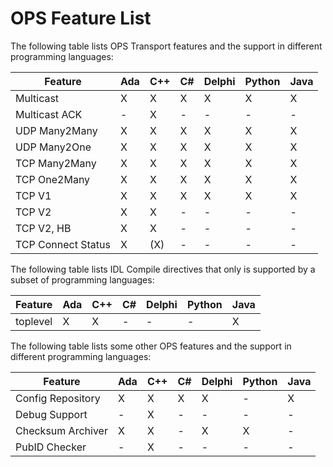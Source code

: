 # OPS Feature List #

The following table lists OPS Transport features and the support in different programming languages:

| Feature             | Ada | C++ | C# | Delphi | Python | Java |
| -------             | --- | --- | -- | ------ | -------|----- |
| Multicast           | X   | X   | X  | X      | X      | X    |
| Multicast ACK       | -   | X   | -  | -      | -      | -    |
| UDP Many2Many       | X   | X   | X  | X      | X      | X    |
| UDP Many2One        | X   | X   | X  | X      | X      | X    |
| TCP Many2Many       | X   | X   | X  | X      | X      | X    |
| TCP One2Many        | X   | X   | X  | X      | X      | X    |
| TCP V1              | X   | X   | X  | X      | X      | X    |
| TCP V2              | X   | X   | -  | -      | -      | -    |
| TCP V2, HB          | X   | X   | -  | -      | -      | -    |
| TCP Connect Status  | X   | (X) | -  | -      | -      | -    |

The following table lists IDL Compile directives that only is supported by a subset of programming languages:

| Feature             | Ada | C++ | C# | Delphi | Python | Java |
| -------             | --- | --- | -- | ------ | -------|----- |
| toplevel            | X   | X   | -  | -      | -      | X    |

The following table lists some other OPS features and the support in different programming languages:

| Feature             | Ada | C++ | C# | Delphi | Python | Java |
| -------             | --- | --- | -- | ------ | -------|----- |
| Config Repository   | X   | X   | X  | X      | -      | X    |
| Debug Support       | -   | X   | -  | -      | -      | -    |
| Checksum Archiver   | X   | X   | -  | X      | X      | -    |
| PubID Checker       | -   | X   | -  | -      | -      | -    |
